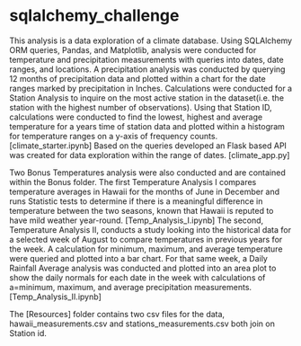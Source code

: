 # sqlalchemy_challenge

This analysis is a data exploration of a climate database. Using SQLAlchemy ORM queries, Pandas, and Matplotlib, analysis were conducted for temperature and precipitation measurements with queries into dates, date ranges, and locations. A precipitation analysis was conducted by querying 12 months of precipitation data and plotted within a chart for the date ranges marked by precipitation in Inches. Calculations were conducted for a Station Analysis to inquire on the most active station in the dataset(i.e. the station with the highest number of observations). Using that Station ID, calculations were conducted to find the lowest, highest and average temperature for a years time of station data and plotted within a histogram for temperature ranges on a y-axis of frequency counts. [climate_starter.ipynb]
Based on the queries developed an Flask based API was created for data exploration within the range of dates. [climate_app.py]

Two Bonus Temperatures analysis were also conducted and are contained within the Bonus folder. The first Temperature Analysis I compares temperature averages in Hawaii for the months of June in December and runs Statistic tests to determine if there is a meaningful difference in temperature between the two seasons, known that Hawaii is reputed to have mild weather year-round. [Temp_Analysis_I.ipynb]
The second, Temperature Analysis II, conducts a study looking into the historical data for a selected week of August to compare temperatures in previous years for the week. A calculation for minimum, maximum, and average temperature were queried and plotted into a bar chart. For that same week, a Daily Rainfall Average analysis was conducted and plotted into an area plot to show the daily normals for each date in the week with calculations of a=minimum, maximum, and average precipitation measurements.[Temp_Analysis_II.ipynb]

The [Resources] folder contains two csv files for the data, hawaii_measurements.csv and stations_measurements.csv both join on Station id. 
